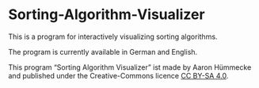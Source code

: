# Sorting-Algorithm-Visualizer
This is a program for interactively visualizing sorting algorithms.

The program is currently available in German and English.

This program “Sorting Algorithm Visualizer” ist made by Aaron Hümmecke and published under the Creative-Commons licence [CC BY-SA 4.0](https://creativecommons.org/licenses/by-sa/4.0/deed.en).
